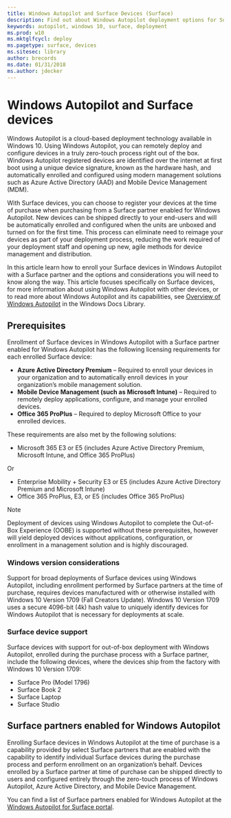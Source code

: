 ```yaml
---
title: Windows Autopilot and Surface Devices (Surface)
description: Find out about Windows Autopilot deployment options for Surface devices.
keywords: autopilot, windows 10, surface, deployment
ms.prod: w10
ms.mktglfcycl: deploy
ms.pagetype: surface, devices
ms.sitesec: library
author: brecords
ms.date: 01/31/2018
ms.author: jdecker
---
```


# Windows Autopilot and Surface devices

Windows Autopilot is a cloud-based deployment technology available in Windows 10. Using Windows Autopilot, you can remotely deploy and configure devices in a truly zero-touch process right out of the box. Windows Autopilot registered devices are identified over the internet at first boot using a unique device signature, known as the hardware hash, and automatically enrolled and configured using modern management solutions such as Azure Active Directory (AAD) and Mobile Device Management (MDM). 

With Surface devices, you can choose to register your devices at the time of purchase when purchasing from a Surface partner enabled for Windows Autopilot. New devices can be shipped directly to your end-users and will be automatically enrolled and configured when the units are unboxed and turned on for the first time. This process can eliminate need to reimage your devices as part of your deployment process, reducing the work required of your deployment staff and opening up new, agile methods for device management and distribution.

In this article learn how to enroll your Surface devices in Windows Autopilot with a Surface partner and the options and considerations you will need to know along the way. This article focuses specifically on Surface devices, for more information about using Windows Autopilot with other devices, or to read more about Windows Autopilot and its capabilities, see [Overview of Windows Autopilot](https://docs.microsoft.com/en-us/windows/deployment/windows-autopilot/windows-10-autopilot) in the Windows Docs Library.

## Prerequisites
Enrollment of Surface devices in Windows Autopilot with a Surface partner enabled for Windows Autopilot has the following licensing requirements for each enrolled Surface device:
* **Azure Active Directory Premium** – Required to enroll your devices in your organization and to automatically enroll devices in your organization’s mobile management solution.
* **Mobile Device Management (such as Microsoft Intune)** – Required to remotely deploy applications, configure, and manage your enrolled devices.
* **Office 365 ProPlus** – Required to deploy Microsoft Office to your enrolled devices.

These requirements are also met by the following solutions:
* Microsoft 365 E3 or E5 (includes Azure Active Directory Premium, Microsoft Intune, and Office 365 ProPlus)

Or
* Enterprise Mobility + Security E3 or E5 (includes Azure Active Directory Premium and Microsoft Intune)
* Office 365 ProPlus, E3, or E5 (includes Office 365 ProPlus)

>[!NOTE]
>Deployment of devices using Windows Autopilot to complete the Out-of-Box Experience (OOBE) is supported without these prerequisites, however will yield deployed devices without applications, configuration, or enrollment in a management solution and is highly discouraged.

### Windows version considerations
Support for broad deployments of Surface devices using Windows Autopilot, including enrollment performed by Surface partners at the time of purchase, requires devices manufactured with or otherwise installed with Windows 10 Version 1709 (Fall Creators Update). Windows 10 Version 1709 uses a secure 4096-bit (4k) hash value to uniquely identify devices for Windows Autopilot that is necessary for deployments at scale.

### Surface device support
Surface devices with support for out-of-box deployment with Windows Autopilot, enrolled during the purchase process with a Surface partner, include the following devices, where the devices ship from the factory with Windows 10 Version 1709:
* Surface Pro (Model 1796)
* Surface Book 2
* Surface Laptop
* Surface Studio

## Surface partners enabled for Windows Autopilot
Enrolling Surface devices in Windows Autopilot at the time of purchase is a capability provided by select Surface partners that are enabled with the capability to identify individual Surface devices during the purchase process and perform enrollment on an organization’s behalf. Devices enrolled by a Surface partner at time of purchase can be shipped directly to users and configured entirely through the zero-touch process of Windows Autopilot, Azure Active Directory, and Mobile Device Management.

You can find a list of Surface partners enabled for Windows Autopilot at the [Windows Autopilot for Surface portal](https://www.microsoft.com/en-us/itpro/surface/windows-autopilot-for-surface).